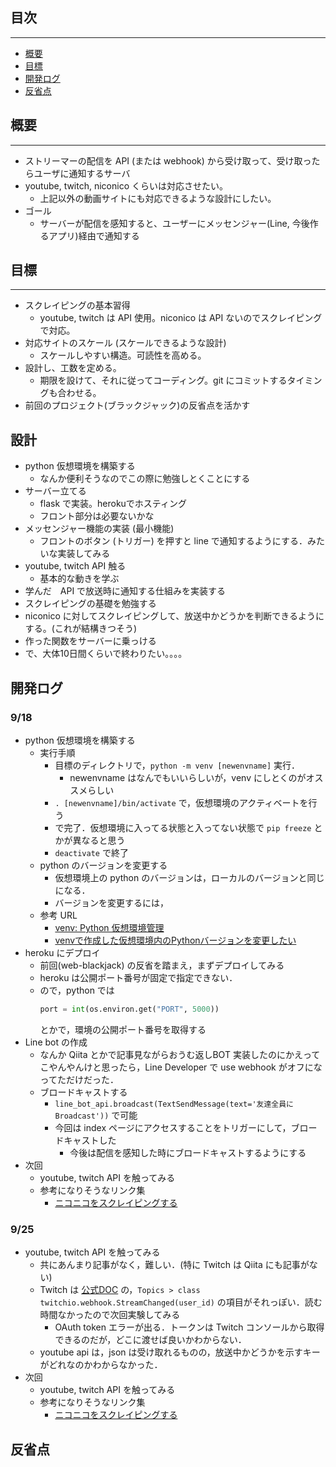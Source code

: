 ## 目次
___
- [概要](#概要)
- [目標](#目標)
- [開発ログ](#開発ログ)
- [反省点](#反省点)

## 概要
___
- ストリーマーの配信を API (または webhook) から受け取って、受け取ったらユーザに通知するサーバ
- youtube, twitch, niconico くらいは対応させたい。
    - 上記以外の動画サイトにも対応できるような設計にしたい。
- ゴール
    - サーバーが配信を感知すると、ユーザーにメッセンジャー(Line, 今後作るアプリ)経由で通知する

## 目標
___
- スクレイピングの基本習得
    - youtube, twitch は API 使用。niconico は API ないのでスクレイピングで対応。
- 対応サイトのスケール (スケールできるような設計)
    - スケールしやすい構造。可読性を高める。
- 設計し、工数を定める。
    - 期限を設けて、それに従ってコーディング。git にコミットするタイミングも合わせる。
- 前回のプロジェクト(ブラックジャック)の反省点を活かす

## 設計
- python 仮想環境を構築する
    - なんか便利そうなのでこの際に勉強しとくことにする
- サーバー立てる
    - flask で実装。herokuでホスティング
    - フロント部分は必要ないかな
- メッセンジャー機能の実装 (最小機能)
    - フロントのボタン (トリガー) を押すと line で通知するようにする．みたいな実装してみる
- youtube, twitch API 触る
    - 基本的な動きを学ぶ
- 学んだ　API で放送時に通知する仕組みを実装する
- スクレイピングの基礎を勉強する
- niconico に対してスクレイピングして、放送中かどうかを判断できるようにする。(これが結構きつそう)
- 作った関数をサーバーに乗っける
- で、大体10日間くらいで終わりたい。。。。

## 開発ログ
### 9/18
- python 仮想環境を構築する
    - 実行手順
        - 目標のディレクトリで，`python -m venv [newenvname]` 実行．
            - newenvname はなんでもいいらしいが，venv にしとくのがオススメらしい
        - `. [newenvname]/bin/activate` で，仮想環境のアクティベートを行う
        - で完了．仮想環境に入ってる状態と入ってない状態で `pip freeze` とかが異なると思う
        - `deactivate` で終了
    - python のバージョンを変更する
        - 仮想環境上の python のバージョンは，ローカルのバージョンと同じになる．
        - バージョンを変更するには，
    - 参考 URL
        - [venv: Python 仮想環境管理](https://qiita.com/fiftystorm36/items/b2fd47cf32c7694adc2e)
        - [venvで作成した仮想環境内のPythonバージョンを変更したい](https://dev.classmethod.jp/articles/change-venv-python-version/)
- heroku にデプロイ
    - 前回(web-blackjack) の反省を踏まえ，まずデプロイしてみる
    - heroku は公開ポート番号が固定で指定できない．
    - ので，python では
        ```python
        port = int(os.environ.get("PORT", 5000))
        ```
        とかで，環境の公開ポート番号を取得する
- Line bot の作成
    - なんか Qiita とかで記事見ながらおうむ返しBOT 実装したのにかえってこやんやんけと思ったら，Line Developer で use webhook がオフになってただけだった．
    - ブロードキャストする
        - `line_bot_api.broadcast(TextSendMessage(text='友達全員にBroadcast'))`
        で可能
        - 今回は index ページにアクセスすることをトリガーにして，ブロードキャストした
            - 今後は配信を感知した時にブロードキャストするようにする
- 次回
    - youtube, twitch API を触ってみる
    - 参考になりそうなリンク集
        - [ニコニコをスクレイピングする](https://ameblo.jp/suzikisyou/entry-12573470259.html)

### 9/25
- youtube, twitch API を触ってみる
    - 共にあんまり記事がなく，難しい．(特に Twitch は Qiita にも記事がない)
    - Twitch は [公式DOC](https://twitchio.readthedocs.io/en/rewrite/twitchio.html) の，`Topics > class twitchio.webhook.StreamChanged(user_id)` の項目がそれっぽい．読む時間なかったので次回実験してみる
        - OAuth token エラーが出る．トークンは Twitch コンソールから取得できるのだが，どこに渡せば良いかわからない．
    - youtube api は，json は受け取れるものの，放送中かどうかを示すキーがどれなのかわからなかった．
- 次回
    - youtube, twitch API を触ってみる
    - 参考になりそうなリンク集
        - [ニコニコをスクレイピングする](https://ameblo.jp/suzikisyou/entry-12573470259.html)

## 反省点